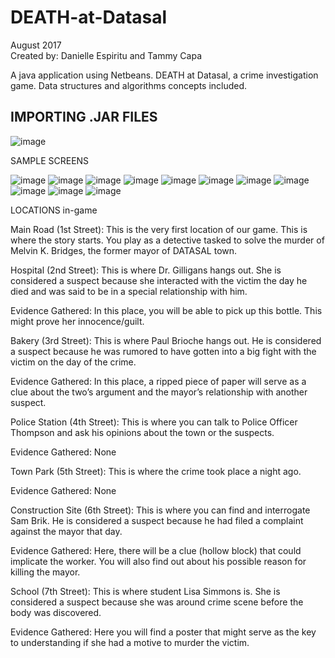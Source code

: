 # DEATH-at-Datasal
August 2017 <br />
Created by: Danielle Espiritu and Tammy Capa<br />

A java application using Netbeans. DEATH at Datasal, a crime investigation game. Data structures and algorithms concepts included.  <br />

<h2> IMPORTING .JAR FILES </h2>

![image](https://user-images.githubusercontent.com/28699887/54470859-77d6dc80-47ea-11e9-93c4-f41dae30832f.png)

SAMPLE SCREENS

![image](https://user-images.githubusercontent.com/28699887/54470900-224eff80-47eb-11e9-874b-cb5b8a54badc.png)
![image](https://user-images.githubusercontent.com/28699887/54470903-2aa73a80-47eb-11e9-8475-41d9f314bc3d.png)
![image](https://user-images.githubusercontent.com/28699887/54470906-34c93900-47eb-11e9-9e36-a6131ae57aea.png)
![image](https://user-images.githubusercontent.com/28699887/54470916-5f1af680-47eb-11e9-93f7-79fee61ddc85.png)
![image](https://user-images.githubusercontent.com/28699887/54470936-a0130b00-47eb-11e9-810a-bba1448458d8.png)
![image](https://user-images.githubusercontent.com/28699887/54470944-adc89080-47eb-11e9-972f-b29d3de07c3e.png)
![image](https://user-images.githubusercontent.com/28699887/54470948-bc16ac80-47eb-11e9-9c49-64679db3aa6d.png)
![image](https://user-images.githubusercontent.com/28699887/54470967-fa13d080-47eb-11e9-8d10-3595fbcc0187.png)
![image](https://user-images.githubusercontent.com/28699887/54470975-1adc2600-47ec-11e9-8b65-e77a70d0123c.png)
![image](https://user-images.githubusercontent.com/28699887/54470979-2596bb00-47ec-11e9-9380-6bcaa975d086.png)
![image](https://user-images.githubusercontent.com/28699887/54470983-2e878c80-47ec-11e9-8f6f-3a5600bce3b5.png)




LOCATIONS in-game

Main Road (1st Street): This is the very first location of our game. This is where the story starts. You play as a detective tasked to solve the murder of Melvin K. Bridges, the former mayor of DATASAL town.

Hospital (2nd Street): This is where Dr. Gilligans hangs out. She is considered a suspect because she interacted with the victim the day he died and was said to be in a special relationship with him.

Evidence Gathered: In this place, you will be able to pick up this bottle. This might prove her innocence/guilt.

Bakery (3rd Street): This is where Paul Brioche hangs out. He is considered a suspect because he was rumored to have gotten into a big fight with the victim on the day of the crime.

Evidence Gathered: In this place, a ripped piece of paper will serve as a clue about the two’s argument and the mayor’s relationship with another suspect.

Police Station (4th Street): This is where you can talk to Police Officer Thompson and ask his opinions about the town or the suspects.

Evidence Gathered: None

Town Park (5th Street): This is where the crime took place a night ago.

Evidence Gathered: None

Construction Site (6th Street): This is where you can find and interrogate Sam Brik. He is considered a suspect because he had filed a complaint against the mayor that day.

Evidence Gathered: Here, there will be a clue (hollow block) that could implicate the worker. You will also find out about his possible reason for killing the mayor.

School (7th Street): This is where student Lisa Simmons is. She is considered a suspect because she was around crime scene before the body was discovered.

Evidence Gathered: Here you will find a poster that might serve as the key to understanding if she had a motive to murder the victim.
